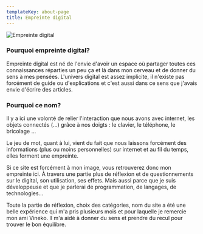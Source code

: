 ```yaml
---
templateKey: about-page
title: Empreinte digital
---
```

![Empreinte digital](/img/site-background.jpg)

### Pourquoi empreinte digital?

Empreinte digital est né de l'envie d'avoir un espace où partager toutes ces connaissances réparties un peu ça et là dans mon cerveau et de donner du sens à mes pensées.
L'univers digital est assez implicite, il n'existe pas forcément de guide ou d'explications et c'est aussi dans ce sens que j'avais envie d'écrire des articles.

### Pourquoi ce nom?

Il y a ici une volonté de relier l'interaction que nous avons avec internet, les objets connectés (...) grâce à nos doigts : le clavier, le téléphone, le bricolage ...

Le jeu de mot, quant à lui, vient du fait que nous laissons forcément des informations (plus ou moins personnelles) sur internet et au fil du temps, elles forment une empreinte.

Si ce site est forcément à mon image, vous retrouverez donc mon empreinte ici. À travers une partie plus de réflexion et de questionnements sur le digital, son utilisation, ses effets. Mais aussi parce que je suis développeuse et que je parlerai de programmation, de langages, de technologies...

Toute la partie de réflexion, choix des catégories, nom du site a été une belle expérience qui m'a pris plusieurs mois et pour laquelle je remercie mon ami Vineko. Il m'a aidé à donner du sens et prendre du recul pour trouver le bon équilibre.

